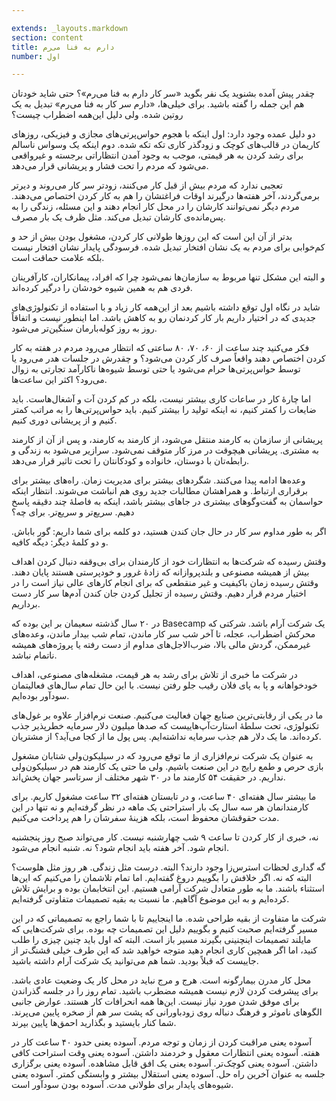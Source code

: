 ```yaml
---

extends: _layouts.markdown
section: content
title: دارم به فنا می‌رم
number: اول

---
```


چقدر پیش آمده بشنوید یک نفر بگوید «سر کار دارم به فنا می‌رم»؟ حتی شاید خودتان هم این جمله را گفته باشید. برای خیلی‌ها، «دارم سر کار به فنا می‌رم» تبدیل به یک روتین شده. ولی دلیل این‌همه اضطراب چیست؟

دو دلیل عمده وجود دارد: اول اینکه با هجوم حواس‌پرتی‌های مجازی و فیزیکی، روزهای کاریمان در قالب‌های کوچک و زودگذر کاری تکه تکه شده. دوم اینکه یک وسواس ناسالم برای رشد کردن به هر قیمتی، موجب به وجود آمدن انتظاراتی برجسته و غیرواقعی می‌شود که مردم را تحت فشار و پریشانی قرار می‌دهد.

تعجبی ندارد که مردم بیش از قبل کار می‌کنند، زودتر سر کار می‌روند و دیرتر برمی‌گردند، آخر هفته‌ها درگیرند اوقات فراغتشان را هم به کار کردن اختصاص می‌دهند. مردم دیگر نمی‌توانند کارشان را در محل کار انجام دهند و این مسئله، زندگی را به پس‌مانده‌ی کارشان تبدیل می‌کند. مثل ظرف یک بار مصرف.

بدتر از آن این است که این روزها طولانی کار کردن، مشغول بودن بیش از حد و کم‌خوابی برای مردم به یک نشان افتخار تبدیل شده. فرسودگی پایدار نشان افتخار نیست بلکه علامت حماقت است.

و البته این مشکل تنها مربوط به سازمان‌ها نمی‌شود چرا که افراد، پیمانکاران، کارآفرینان فردی هم به همین شیوه خودشان را درگیر کرده‌اند.

شاید در نگاه اول توقع داشته باشیم بعد از این‌همه کار زیاد و با استفاده از تکنولوژی‌های جدیدی که در اختیار داریم بار کار کردنمان رو به کاهش باشد. اما اینطور نیست و اتفاقاً روز به روز کوله‌بارمان سنگین‌تر می‌شود.

فکر می‌کنید چند ساعت از ۶۰، ۷۰، ۸۰ ساعتی که انتظار می‌رود مردم در هفته به کار کردن اختصاص دهند واقعاً صرف کار کردن می‌شود؟ و چقدرش در جلسات هدر می‌رود یا توسط حواس‌پرتی‌ها حرام می‌شود یا حتی توسط شیوه‌ها ناکارآمد تجارتی به زوال می‌رود؟ اکثر این ساعت‌ها.

اما چارهٔ کار در ساعات کاری بیشتر نیست، بلکه در کم کردن آت و آشغال‌هاست. باید ضایعات را کمتر کنیم، نه اینکه تولید را بیشتر کنیم. باید حواس‌پرتی‌ها را به مراتب کمتر کنیم و از پریشانی دوری کنیم.

پریشانی از سازمان به کارمند منتقل می‌شود، از کارمند به کارمند، و پس از آن از کارمند به مشتری. پریشانی هیچوقت در مرز کار متوقف نمی‌شود. سرازیر می‌شود به زندگی و رابطه‌تان با دوستان، خانواده و کودکانتان را تحت تاثیر قرار می‌دهد.

وعده‌ها ادامه پیدا می‌کنند. شگردهای بیشتر برای مدیریت زمان. راه‌های بیشتر برای برقراری ارتباط. و همراهشان مطالبات جدید روی هم انباشت می‌شوند. انتظار اینکه حواسمان به گفت‌وگوهای بیشتری در جاهای بیشتر باشد، اینکه به فاصلهٔ چند دقیقه پاسخ دهیم. سریع‌تر و سریع‌تر. برای چه؟

اگر به طور مداوم سر کار در حال جان کندن هستید، دو کلمه برای شما داریم: گور باباش. و دو کلمهٔ دیگر: دیگه کافیه.

وقتش رسیده که شرکت‌ها به انتظارات خود از کارمندان برای بی‌وقفه دنبال کردن اهداف بیش از همیشه مصنوعی و بلندپروازانه که زادهٔ غرور و خودپرستی هستند پایان دهند. وقتش رسیده زمان باکیفیت و غیر منقطعی که برای انجام کارهای عالی نیاز است را در اختیار مردم قرار دهیم. وقتش رسیده از تجلیل کردن جان کندن آدم‌ها سر کار دست برداریم.

در ۲۰ سال گذشته سعیمان بر این بوده که Basecamp یک شرکت آرام باشد. شرکتی که محرکش اضطراب، عجله، تا آخر شب سر کار ماندن، تمام شب بیدار ماندن، وعده‌های غیرممکن، گردش مالی بالا، ضرب‌الاجل‌های مداوم از دست رفته یا پروژه‌های همیشه ناتمام نباشد.

در شرکت ما خبری از تلاش برای رشد به هر قیمت، مشغله‌های مصنوعی، اهداف خودخواهانه و پا به پای فلان رقیب جلو رفتن نیست. با این حال تمام سال‌های فعالیتمان سودآور بوده‌ایم.

ما در یکی از رقابتی‌ترین صنایع جهان فعالیت می‌کنیم. صنعت نرم‌افزار علاوه بر غول‌های تکنولوژی، تحت سلطهٔ استارت‌آپ‌هاییست که صدها میلیون دلار سرمایه خطرپذیر جذب کرده‌اند. ما یک دلار هم جذب سرمایه نداشته‌ایم. پس پول ما از کجا می‌آید؟ از مشتریان.

به عنوان یک شرکت نرم‌افزاری از ما توقع می‌رود که در سیلیکون‌ولی شتابان مشغول بازی حرص و طمع رایج در این صنعت باشیم. ولی ما حتی یک کارمند هم در سیلیکون‌ولی نداریم. در حقیقت ۵۴ کارمند ما در ۳۰ شهر مختلف از سرتاسر جهان پخش‌اند.

ما بیشتر سال هفته‌ای ۴۰ ساعت، و در تابستان هفته‌ای ۳۲ ساعت مشغول کاریم. برای کارمندانمان هر سه سال یک بار استراحتی یک ماهه در نظر گرفته‌ایم و نه تنها در این مدت حقوقشان محفوظ است، بلکه هزینهٔ سفرشان را هم پرداخت می‌کنیم.

نه، خبری از کار کردن تا ساعت ۹ شب چهارشنبه نیست. کار می‌تواند صبح روز پنجشنبه انجام شود. آخر هفته باید انجام شود؟ نه. شنبه انجام می‌شود.

گه گداری لحظات استرس‌زا وجود دارند؟‌ البته. درست مثل زندگی. هر روز مثل هلوست؟ البته که نه. اگر خلافش را بگوییم دروغ گفته‌ایم. اما تمام تلاشمان را می‌کنیم که این‌ها استثناء باشند. ما به طور متعادل شرکت آرامی هستیم. این انتخابمان بوده و برایش تلاش کرده‌ایم و به این موضوع آگاهیم. ما نسبت به بقیه تصمیمات متفاوتی گرفته‌ایم.

شرکت ما متفاوت از بقیه طراحی شده. ما اینجاییم تا با شما راجع به تصمیماتی که در این مسیر گرفته‌ایم صحبت کنیم و بگوییم دلیل این تصمیمات چه بوده. برای شرکت‌هایی که مایلند تصمیمات اینچنینی بگیرند مسیر باز است. البته که اول باید چنین چیزی را طلب کنید، اما اگر همچین کاری انجام دهید متوجه خواهید شد که این طرف خیلی قشنگ‌تر از جاییست که قبلاً بودید. شما هم می‌توانید یک شرکت آرام داشته باشید.

محل کار مدرن بیمارگونه است. هرج و مرج نباید در محل کار یک وضعیت عادی باشد. برای پیشرفت کردن لازم نیست همیشه مضطرب باشید. تمام روز را در جلسه گذراندن برای موفق شدن مورد نیاز نیست. این‌ها همه انحرافات کار هستند. عوارض جانبی الگوهای ناموثر و فرهنگ دنباله روی زودباورانی که پشت سر هم از صخره پایین می‌پرند. شما کنار بایستید و بگذارید احمق‌ها پایین بپرند.

آسوده یعنی مراقبت کردن از زمان و توجه مردم.
آسوده یعنی حدود ۴۰ ساعت کار در هفته.
آسوده یعنی انتظارات معقول و خردمند داشتن.
آسوده یعنی وقت استراحت کافی داشتن.
آسوده یعنی کوچک‌تر.
آسوده یعنی یک افق قابل مشاهده.
آسوده یعنی برگزاری جلسه به عنوان آخرین راه حل.
آسوده یعنی استقلال بیشتر و وابستگی کمتر.
آسوده یعنی شیوه‌های پایدار برای طولانی مدت.
آسوده بودن سودآور است.